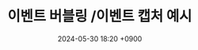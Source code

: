 ---
layout: post
title: 이벤트 버블링 /이벤트 캡처 예시 
date: 2024-05-30 18:20 +0900
description: 면접질문
image: ../assets/img/post/single.jpg
category: javascript
tags: javascript 
published: true
sitemap: true
---